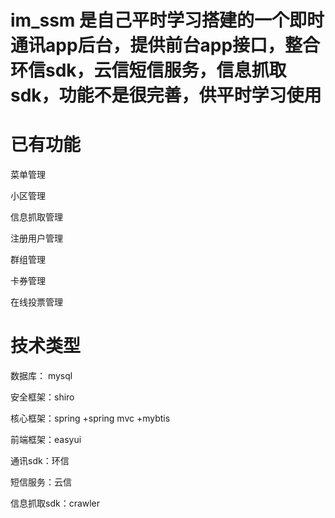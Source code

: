 # im_ssm 是自己平时学习搭建的一个即时通讯app后台，提供前台app接口，整合环信sdk，云信短信服务，信息抓取sdk，功能不是很完善，供平时学习使用
# 已有功能
  菜单管理
  
 小区管理
  
 信息抓取管理
 
 注册用户管理
 
 群组管理
 
 卡券管理
 
 在线投票管理
 
# 技术类型
数据库： mysql

安全框架：shiro


核心框架：spring +spring mvc +mybtis

前端框架：easyui

通讯sdk：环信

短信服务：云信

信息抓取sdk：crawler
